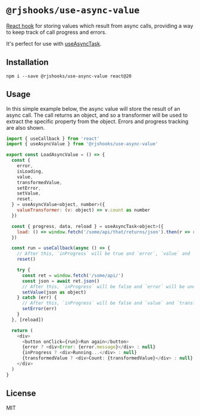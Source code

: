 # `@rjshooks/use-async-value`

[React hook](https://reactjs.org/docs/hooks-intro.html) for storing values which result from async calls, providing a way to keep track of call progress and errors. 

It's perfect for use with [useAsyncTask](https://www.npmjs.com/package/@rjshooks/use-async-task).


## Installation

```shell
npm i --save @rjshooks/use-async-value react@20
```

## Usage

In this simple example below, the async value will store the result of an async call. The call returns an object, and so a transformer will be used to extract the specific property from the object. Errors and progress tracking are also shown.

```js
import { useCallback } from 'react'
import { useAsyncValue } from '@rjshooks/use-async-value'

export const LoadAsyncValue = () => {
  const { 
    error,
    isLoading,
    value,
    transformedValue,
    setError,
    setValue,
    reset,
  } = useAsyncValue<object, number>({
    valueTransformer: (v: object) => v.count as number
  })

  const { progress, data, reload } = useAsyncTask<object>({
    load: () => window.fetch('/some/api/that/returns/json').then(r => r.json()),
  })

  const run = useCallback(async () => {
    // After this, `inProgress` will be true and `error`, `value` and `transformedValue` will be undefined.
    reset()

    try {
      const ret = window.fetch('/some/api/')
      const json = await ret.json()
      // After this, `inProgress` will be false and `error` will be undefined.
      setValue(json as object)
    } catch (err) {
      // After this, `inProgress` will be false and `value` and `transformedValue` will be undefined.
      setError(err)
    }
  }, [reload])

  return (
    <div>
      <button onClick={run}>Run again</button>
      {error ? <div>Error: {error.message}</div> : null}
      {inProgress ? <div>Running...</div> : null}
      {transformedValue ? <div>Count: {transformedValue}</div> : null}
    </div>
  )
} 
```

## License

MIT